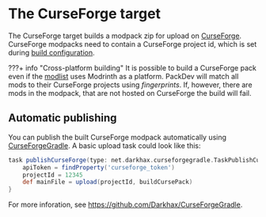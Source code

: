 # The CurseForge target

The CurseForge target builds a modpack zip for upload on [CurseForge](https://www.curseforge.com/minecraft/modpacks).
CurseForge modpacks need to contain a CurseForge project id, which is set during [build configuration](../modpack/configuration.md).

???+ info "Cross-platform building"
     It is possible to build a CurseForge pack even if the [modlist](../modpack/modlist.md) uses Modrinth as a platform.
     PackDev will match all mods to their CurseForge projects using *fingerprints*.
     If, however, there are mods in the modpack, that are not hosted on CurseForge the build will fail.

## Automatic publishing

You can publish the built CurseForge modpack automatically using [CurseForgeGradle](https://github.com/Darkhax/CurseForgeGradle).
A basic upload task could look like this:

```groovy
task publishCurseForge(type: net.darkhax.curseforgegradle.TaskPublishCurseForge) {
    apiToken = findProperty('curseforge_token')
    projectId = 12345
    def mainFile = upload(projectId, buildCursePack)
}
```

For more inforation, see <https://github.com/Darkhax/CurseForgeGradle>.
